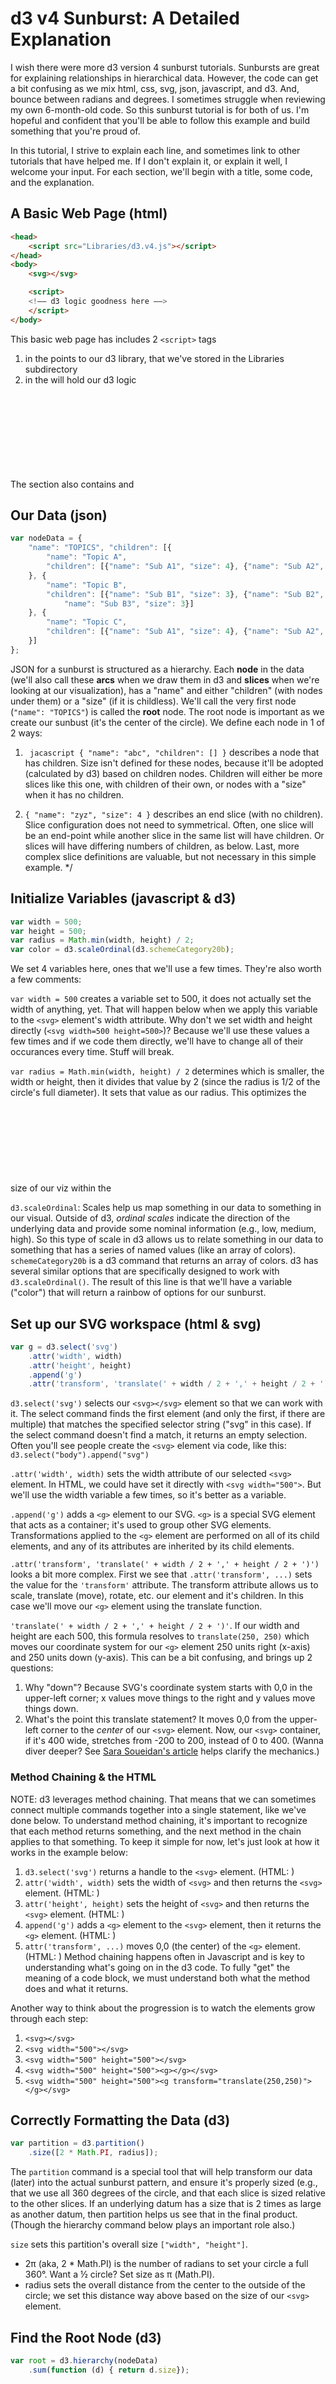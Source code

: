 # d3 v4 Sunburst: A Detailed Explanation #
I wish there were more d3 version 4 sunburst tutorials. Sunbursts are great for explaining relationships in hierarchical data. However, the code can get a bit confusing as we mix html, css, svg, json, javascript, and d3. And, bounce between radians and degrees. I sometimes struggle when reviewing my own 6-month-old code. So this sunburst tutorial is for both of us. I'm hopeful and confident that you'll be able to follow this example and build something that you're proud of. 

In this tutorial, I strive to explain each line, and sometimes link to other tutorials that have helped me. If I don't explain it, or explain it well, I welcome your input. For each section, we'll begin with a title, some code, and the explanation.

## A Basic Web Page (html) ##
``` html
<head>
    <script src="Libraries/d3.v4.js"></script>
</head>
<body>
    <svg></svg>

    <script>
    <!–– d3 logic goodness here ––> 
    </script>
</body>
```
This basic web page has includes 2 ```<script>``` tags
1) in the <head> points to our d3 library, that we've stored in the Libraries subdirectory
2) in the <body> will hold our d3 logic

The <body> section also contains and <svg> element.  This is where our d3 visualization will get drawn.

## Our Data (json) ##
``` javascript
var nodeData = {
    "name": "TOPICS", "children": [{
        "name": "Topic A",
        "children": [{"name": "Sub A1", "size": 4}, {"name": "Sub A2", "size": 4}]
    }, {
        "name": "Topic B",
        "children": [{"name": "Sub B1", "size": 3}, {"name": "Sub B2", "size": 3}, {
            "name": "Sub B3", "size": 3}]
    }, {
        "name": "Topic C",
        "children": [{"name": "Sub A1", "size": 4}, {"name": "Sub A2", "size": 4}]
    }]
};
```
JSON for a sunburst is structured as a hierarchy. Each **node** in the data (we'll also call these **arcs** when we draw them in d3 and **slices** when we're looking at our visualization), has a "name" and either "children" (with nodes under them) or a "size" (if it is childless). We'll call the very first node (```"name": "TOPICS"```) is called the **root** node. The root node is important as we create our sunbust (it's the center of the circle). We define each node in 1 of 2 ways:

1) ``` jacascript { "name": "abc", "children": [] }``` describes a node that has children. Size isn't defined for these nodes, because it'll be adopted (calculated by d3) based on children nodes. Children will either be more slices like this one, with children of their own, or nodes with a "size" when it has no children.

2) ```{ "name": "zyz", "size": 4 }``` describes an end slice (with no children). Slice configuration does not need to symmetrical. Often, one slice will be an end-point while another slice in the same list will have children.  Or slices will have differing numbers of children, as below. Last, more complex slice definitions are valuable, but not necessary in this simple example. */
  
## Initialize Variables (javascript & d3) ## 
``` javascript
var width = 500;
var height = 500;
var radius = Math.min(width, height) / 2;
var color = d3.scaleOrdinal(d3.schemeCategory20b);
```

We set 4 variables here, ones that we'll use a few times.  They're also worth a few comments:

```var width = 500``` creates a variable set to 500, it does not actually set the width of anything, yet. That will
happen below when we apply this variable to the ```<svg>``` element's width attribute. Why don't we set width and height directly (```<svg width=500 height=500>```)? Because we'll use these values a few times and if we code them directly, we'll have to change all of their occurances every time. Stuff will break.

```var radius = Math.min(width, height) / 2``` determines which is smaller, the width or height, then it divides that value by 2 (since the radius is 1/2 of the circle's full diameter). It sets that value as our radius. This optimizes the size of our viz within the <svg> (since we don't want to leak over the edges, but we also don't want a bunch of wasted white space). Since both width and height are 500 here, the radius variable will equal 250. Eventually, this will become our sunburst's actual radius, once we do something with the variable.

```d3.scaleOrdinal```: Scales help us map something in our data to something in our visual. Outside of d3, *ordinal scales* indicate the direction of the underlying data and provide some nominal information (e.g., low, medium, high).  So this type of scale in d3 allows us to relate something in our data to something that has a series of named values (like an array of colors). ```schemeCategory20b``` is a d3 command that returns an array of colors. d3 has several similar options that are specifically designed to work with ```d3.scaleOrdinal()```.  The result of this line is that we'll have a variable ("color") that will return a rainbow of options for our sunburst.

## Set up our SVG workspace (html & svg) ##
``` javascript
var g = d3.select('svg')
    .attr('width', width)
    .attr('height', height)
    .append('g')
    .attr('transform', 'translate(' + width / 2 + ',' + height / 2 + ')');
```

```d3.select('svg')``` selects our ```<svg></svg>``` element so that we can work with it. The select command finds the first element (and only the first, if there are multiple) that matches the specified selector string ("svg" in this case). If the select command doesn't find a match, it returns an empty selection. Often you'll see people create the ```<svg>``` element via code, like this: ```d3.select("body").append("svg")```

```.attr('width', width)``` sets the width attribute of our selected ```<svg>``` element. In HTML, we could have set it directly with ```<svg width="500">```. But we'll use the width variable a few times, so it's better as a variable.

```.append('g')``` adds a ```<g>``` element to our SVG. ```<g>``` is a special SVG element that acts as a container; it's used to group other SVG elements. Transformations applied to the ```<g>``` element are performed on all of its child elements, and any of its attributes are inherited by its child elements.


```.attr('transform', 'translate(' + width / 2 + ',' + height / 2 + ')')``` looks a bit more complex. First we see that ```.attr('transform', ...)``` sets the value for the ```'transform'``` attribute. The transform attribute allows us to scale, translate (move), rotate, etc. our <g> element and it's children. In this case we'll move our ```<g>``` element using the translate function.

```'translate(' + width / 2 + ',' + height / 2 + ')'```. If our width and height are each 500, this formula resolves to ```translate(250, 250)``` which moves our coordinate system for our ```<g>``` element 250 units right (x-axis) and 250 units down (y-axis). This can be a bit confusing, and brings up 2 questions: 
1) Why "down"? Because SVG's coordinate system starts with 0,0 in the upper-left corner; x values move things to the right and y values move things down. 
2) What's the point this translate statement? It moves 0,0 from the upper-left corner to the *center* of our ```<svg>``` element. Now, our ```<svg>``` container, if it's 400 wide, stretches from -200 to 200, instead of 0 to 400. (Wanna diver deeper? See [Sara Soueidan's article](https://sarasoueidan.com/blog/svg-transformations/) helps clarify the mechanics.)

### Method Chaining & the HTML ###
NOTE: d3 leverages method chaining. That means that we can sometimes connect multiple commands together into a
single statement, like we've done below. To understand method chaining, it's important to recognize that each
method returns something, and the next method in the chain applies to that something. To keep it simple for now,
let's just look at how it works in the example below:
1) ```d3.select('svg')``` returns a handle to the ```<svg>``` element. (HTML: )
2) ```attr('width', width)``` sets the width of ```<svg>``` and then returns the ```<svg>``` element. (HTML: )
3) ```attr('height', height)``` sets the height of ```<svg>``` and then returns the ```<svg>``` element. (HTML: )
4) ```append('g')``` adds a ```<g>``` element to the ```<svg>``` element, then it returns the ```<g>``` element. (HTML: )
5) ```attr('transform', ...)``` moves 0,0 (the center) of the ```<g>``` element. (HTML: )
Method chaining happens often in Javascript and is key to understanding what's going on in the d3 code. To fully "get" the meaning of a code block, we must understand both what the method does and what it returns.

Another way to think about the progression is to watch the elements grow through each step:
1) ```<svg></svg>```
2) ```<svg width="500"></svg>```
3) ```<svg width="500" height="500"></svg>```
4) ```<svg width="500" height="500"><g></g></svg>```
5) ```<svg width="500" height="500"><g transform="translate(250,250)"></g></svg>```

## Correctly Formatting the Data (d3) ##
``` javascript
var partition = d3.partition()
    .size([2 * Math.PI, radius]);
```
The ```partition``` command is a special tool that will help transform our data (later) into the actual sunburst pattern, and ensure it's properly sized (e.g., that we use all 360 degrees of the circle, and that each slice is sized relative to the other slices.  If an underlying datum has a size that is 2 times as large as another datum, then partition helps us see that in the final product. (Though the hierarchy command below plays an important role also.)

```size``` sets this partition's overall size ```["width", "height"]```.
* 2π (aka, 2 * Math.PI) is the number of radians to set your circle a full 360°. Want a ½ circle? Set size as π (Math.PI).
* radius sets the overall distance from the center to the outside of the circle; we set this distance way above
based on the size of our ```<svg>``` element.

## Find the Root Node (d3) ##
``` javascript
var root = d3.hierarchy(nodeData)
    .sum(function (d) { return d.size});
```



